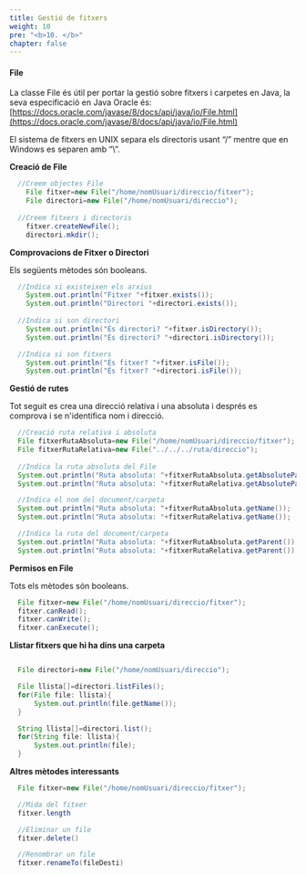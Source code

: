 ```yaml
---
title: Gestió de fitxers
weight: 10
pre: "<b>10. </b>"
chapter: false
---
```



#### File

La classe File és útil per portar la gestió sobre fitxers i carpetes en Java, la seva especificació en Java Oracle és: [https://docs.oracle.com/javase/8/docs/api/java/io/File.html](https://docs.oracle.com/javase/8/docs/api/java/io/File.html) 

El sistema de fitxers en UNIX separa els directoris usant “/” mentre que en Windows es separen amb “\”.


__Creació de File__

```java
  //Creem objectes File
    File fitxer=new File("/home/nomUsuari/direccio/fitxer");
    File directori=new File("/home/nomUsuari/direccio");
 
  //Creem fitxers i directoris
    fitxer.createNewFile();
    directori.mkdir();
```


__Comprovacions de Fitxer o Directori__

Els següents mètodes són booleans.

```java
  //Indica si existeixen els arxius
    System.out.println("Fitxer "+fitxer.exists());
    System.out.println("Directori "+directori.exists());
 
  //Indica si son directori
    System.out.println("És directori? "+fitxer.isDirectory());
    System.out.println("És directori? "+directori.isDirectory());

  //Indica si son fitxers
    System.out.println("És fitxer? "+fitxer.isFile());
    System.out.println("És fitxer? "+directori.isFile());
```

__Gestió de rutes__

Tot seguit es crea una direcció relativa i una absoluta i després es comprova i se n'identifica nom i direcció.


```java
  //Creació ruta relativa i absoluta
  File fitxerRutaAbsoluta=new File("/home/nomUsuari/direccio/fitxer");
  File fitxerRutaRelativa=new File("../../../ruta/direccio");
 
  //Indica la ruta absoluta del File
  System.out.println("Ruta absoluta: "+fitxerRutaAbsoluta.getAbsolutePath());
  System.out.println("Ruta absoluta: "+fitxerRutaRelativa.getAbsolutePath());

  //Indica el nom del document/carpeta
  System.out.println("Ruta absoluta: "+fitxerRutaAbsoluta.getName());
  System.out.println("Ruta absoluta: "+fitxerRutaRelativa.getName());

  //Indica la ruta del document/carpeta
  System.out.println("Ruta absoluta: "+fitxerRutaAbsoluta.getParent());
  System.out.println("Ruta absoluta: "+fitxerRutaRelativa.getParent());
```

__Permisos en File__

Tots els mètodes són booleans.

```java
  File fitxer=new File("/home/nomUsuari/direccio/fitxer");
  fitxer.canRead();
  fitxer.canWrite();
  fitxer.canExecute();
```

__Llistar fitxers que hi ha dins una carpeta__

```java

  File directori=new File("/home/nomUsuari/direccio");

  File llista[]=directori.listFiles();
  for(File file: llista){
      System.out.println(file.getName());
  }

  String llista[]=directori.list();
  for(String file: llista){
      System.out.println(file);
  }
```

__Altres mètodes interessants__

```java
  File fitxer=new File("/home/nomUsuari/direccio/fitxer");

  //Mida del fitxer
  fitxer.length

  //Eliminar un file
  fitxer.delete()

  //Renombrar un file
  fitxer.renameTo(fileDesti)
```
